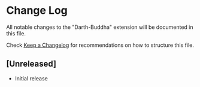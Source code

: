 # Change Log

All notable changes to the "Darth-Buddha" extension will be documented in this file.

Check [Keep a Changelog](http://keepachangelog.com/) for recommendations on how to structure this file.

## [Unreleased]

- Initial release
